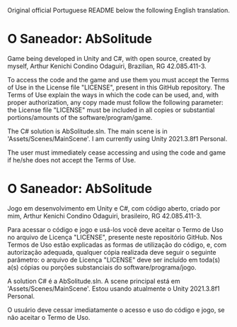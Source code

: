 Original official Portuguese README below the following English translation.

# O Saneador: AbSolitude
Game being developed in Unity and C#, with open source, created by myself, Arthur Kenichi Condino Odaguiri, Brazilian, RG 42.085.411-3.

To access the code and the game and use them you must accept the Terms of Use in the License file "LICENSE", present in this GitHub repository. The Terms of Use explain the ways in which the code can be used, and, with proper authorization, any copy made must follow the following parameter: the License file "LICENSE" must be included in all copies or substantial portions/amounts of the software/program/game.

The C# solution is AbSolitude.sln. The main scene is in 'Assets/Scenes/MainScene'. I am currently using Unity 2021.3.8f1 Personal.

The user must immediately cease accessing and using the code and game if he/she does not accept the Terms of Use.

# O Saneador: AbSolitude
Jogo em desenvolvimento em Unity e C#, com código aberto, criado por mim, Arthur Kenichi Condino Odaguiri, brasileiro, RG 42.085.411-3.

Para acessar o código e jogo e usá-los você deve aceitar o Termo de Uso no arquivo de Licença "LICENSE", presente neste repositório GitHub. Nos Termos de Uso estão explicadas as formas de utilização do código, e, com autorização adequada, qualquer cópia realizada deve seguir o seguinte parâmetro: o arquivo de Licença "LICENSE" deve ser incluído em toda(s) a(s) cópias ou porções substanciais do software/programa/jogo.

A solution C# é a AbSolitude.sln. A scene principal está em 'Assets/Scenes/MainScene'. Estou usando atualmente o Unity 2021.3.8f1 Personal.
 
O usuário deve cessar imediatamente o acesso e uso do código e jogo, se não aceitar o Termo de Uso.
